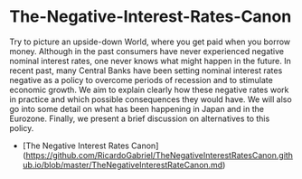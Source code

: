 # The-Negative-Interest-Rates-Canon

Try to picture an upside-down World, where you get paid when you borrow money. Although in the past consumers have never experienced negative nominal interest rates, one never knows what might happen in the future. In recent past, many Central Banks have been setting nominal interest rates negative as a policy to overcome periods of recession and to stimulate economic growth. We aim to explain clearly how these negative rates work in practice and which possible consequences they would have. We will also go into some detail on what has been happening in Japan and in the Eurozone. Finally, we present a brief discussion on alternatives to this policy.

* [The Negative Interest Rates Canon] (https://github.com/RicardoGabriel/TheNegativeInterestRatesCanon.github.io/blob/master/TheNegativeInterestRateCanon.md)
